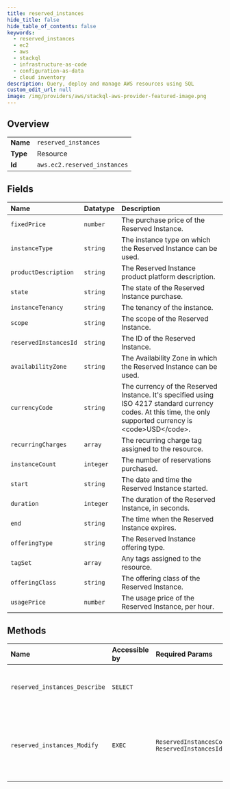 ```yaml
---
title: reserved_instances
hide_title: false
hide_table_of_contents: false
keywords:
  - reserved_instances
  - ec2
  - aws    
  - stackql
  - infrastructure-as-code
  - configuration-as-data
  - cloud inventory
description: Query, deploy and manage AWS resources using SQL
custom_edit_url: null
image: /img/providers/aws/stackql-aws-provider-featured-image.png
---
```

  
    

## Overview
<table><tbody>
<tr><td><b>Name</b></td><td><code>reserved_instances</code></td></tr>
<tr><td><b>Type</b></td><td>Resource</td></tr>
<tr><td><b>Id</b></td><td><code>aws.ec2.reserved_instances</code></td></tr>
</tbody></table>

## Fields
| Name | Datatype | Description |
|:-----|:---------|:------------|
| `fixedPrice` | `number` | The purchase price of the Reserved Instance. |
| `instanceType` | `string` | The instance type on which the Reserved Instance can be used. |
| `productDescription` | `string` | The Reserved Instance product platform description. |
| `state` | `string` | The state of the Reserved Instance purchase. |
| `instanceTenancy` | `string` | The tenancy of the instance. |
| `scope` | `string` | The scope of the Reserved Instance. |
| `reservedInstancesId` | `string` | The ID of the Reserved Instance. |
| `availabilityZone` | `string` | The Availability Zone in which the Reserved Instance can be used. |
| `currencyCode` | `string` | The currency of the Reserved Instance. It's specified using ISO 4217 standard currency codes. At this time, the only supported currency is &lt;code&gt;USD&lt;/code&gt;. |
| `recurringCharges` | `array` | The recurring charge tag assigned to the resource. |
| `instanceCount` | `integer` | The number of reservations purchased. |
| `start` | `string` | The date and time the Reserved Instance started. |
| `duration` | `integer` | The duration of the Reserved Instance, in seconds. |
| `end` | `string` | The time when the Reserved Instance expires. |
| `offeringType` | `string` | The Reserved Instance offering type. |
| `tagSet` | `array` | Any tags assigned to the resource. |
| `offeringClass` | `string` | The offering class of the Reserved Instance. |
| `usagePrice` | `number` | The usage price of the Reserved Instance, per hour. |
## Methods
| Name | Accessible by | Required Params | Description |
|:-----|:--------------|:----------------|:------------|
| `reserved_instances_Describe` | `SELECT` |  | &lt;p&gt;Describes one or more of the Reserved Instances that you purchased.&lt;/p&gt; &lt;p&gt;For more information about Reserved Instances, see &lt;a href="https://docs.aws.amazon.com/AWSEC2/latest/UserGuide/concepts-on-demand-reserved-instances.html"&gt;Reserved Instances&lt;/a&gt; in the &lt;i&gt;Amazon EC2 User Guide&lt;/i&gt;.&lt;/p&gt; |
| `reserved_instances_Modify` | `EXEC` | `ReservedInstancesConfigurationSetItemType, ReservedInstancesId` | &lt;p&gt;Modifies the Availability Zone, instance count, instance type, or network platform (EC2-Classic or EC2-VPC) of your Reserved Instances. The Reserved Instances to be modified must be identical, except for Availability Zone, network platform, and instance type.&lt;/p&gt; &lt;p&gt;For more information, see &lt;a href="https://docs.aws.amazon.com/AWSEC2/latest/UserGuide/ri-modifying.html"&gt;Modifying Reserved Instances&lt;/a&gt; in the &lt;i&gt;Amazon EC2 User Guide&lt;/i&gt;.&lt;/p&gt; |

